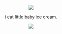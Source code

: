 
 
<p align="center"> <img src="https://komarev.com/ghpvc/?username=maritcide&color=cf0000"/> </p>

<p align="center">
i eat little baby ice cream.
</p>  
<p align="center">  

  <p align="center">
  <img src="https://files.catbox.moe/zxcg6u.gif" />
</p>

